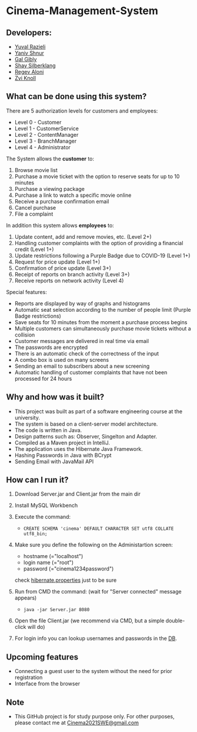 # **Cinema-Management-System**

## Developers:
* [Yuval Razieli](https://github.com/Razieli)
* [Yaniv Shnur](https://github.com/YanivShnur)
* [Gal Gibly](https://github.com/Galgibly)
* [Shay Silberklang](https://github.com/ShaySilbeklang)
* [Regev Aloni](https://www.linkedin.com/in/aloniregev)
* [Zvi Knoll](https://github.com/ZviKnoll)

## What can be done using this system?

There are 5 authorization levels for customers and employees:
* Level 0 - Customer
* Level 1 - CustomerService
* Level 2 - ContentManager
* Level 3 - BranchManager
* Level 4 - Administrator


The System allows the **customer** to:
1. Browse movie list
2. Purchase a movie ticket with the option to reserve seats for up to 10 minutes
3. Purchase a viewing package
4. Purchase a link to watch a specific movie online
5. Receive a purchase confirmation email
6. Cancel purchase
7. File a complaint


In addition this system allows **employees** to:
1. Update content, add and remove movies, etc. (Level 2+)
2. Handling customer complaints with the option of providing a financial credit (Level 1+)
3. Update restrictions following a Purple Badge due to COVID-19 (Level 1+)
4. Request for price update (Level 1+)
5. Confirmation of price update (Level 3+)
6. Receipt of reports on branch activity (Level 3+)
7. Receive reports on network activity (Level 4)


Special features:
* Reports are displayed by way of graphs and histograms
* Automatic seat selection according to the number of people limit (Purple Badge restrictions)
* Save seats for 10 minutes from the moment a purchase process begins
* Multiple customers can simultaneously purchase movie tickets without a collision
* Customer messages are delivered in real time via email
* The passwords are encrypted
* There is an automatic check of the correctness of the input
* A combo box is used on many screens
* Sending an email to subscribers about a new screening
* Automatic handling of customer complaints that have not been processed for 24 hours


## Why and how was it built?
* This project was built as part of a software engineering course at the university.
* The system is based on a client-server model architecture.
* The code is written in Java.
* Design patterns such as: Observer, Singelton and Adapter.
* Compiled as a Maven project in IntelliJ.
* The application uses the Hibernate Java Framework.
* Hashing Passwords in Java with BCrypt
* Sending Email with JavaMail API


## How can I run it?
1. Download Server.jar and Client.jar from the main dir
2. Install MySQL Workbench
3. Execute the command:
    * `CREATE SCHEMA 'cinema' DEFAULT CHARACTER SET utf8 COLLATE utf8_bin;`
4. Make sure you define the following on the Administartion screen:
    * hostname (="localhost")
    * login name (="root")
    * password (="cinema1234password")
    
    check [hibernate.properties](Common/src/main/resources/hibernate.properties) just to be sure
5. Run from CMD the command: (wait for "Server connected" message appears)
    * `java -jar Server.jar 8080`
6. Open the file Client.jar (we recommend via CMD, but a simple double-click will do)
7. For login info you can lookup usernames and passwords in the [DB](Server/src/main/java/il/ac/haifa/cs/sweng/cms/DB.java#L114).


## Upcoming features
- Connecting a guest user to the system without the need for prior registration
- Interface from the browser


## Note
- This GitHub project is for study purpose only. For other purposes, please contact me at Cinema2021SWE@gmail.com
